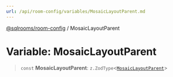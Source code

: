 ```yaml
---
url: /api/room-config/variables/MosaicLayoutParent.md
---
```

[@sqlrooms/room-config](../index.md) / MosaicLayoutParent

# Variable: MosaicLayoutParent

> `const` **MosaicLayoutParent**: `z.ZodType`<[`MosaicLayoutParent`](../type-aliases/MosaicLayoutParent.md)>
